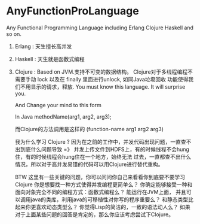 # AnyFunctionProLanguage
Any Functional Programming Language including Erlang Clojure Haskell and so on.

  1.   Erlang : 天生擅长高并发
  2.   Haskell : 天生就是函数式编程
  3.   Clojure : Based on JVM.支持不可变的数据结构。
       Clojure对于多线程编程不需要手动 lock 以及在 finally 里面进行unlock, 如同Java垃圾回收
       功能使得我们不用显示的请求，释放. You must know this language. It will surprise you.

       And Change your mind to this form

       In Java
       methodName(arg1, arg2, arg3);

       而Clojure的方法调用是这样的
       (function-name arg1 arg2 arg3)

       我为什么学习 Clojure ? 因为在之前的工作中，并发代码出现问题，一直查不出到底什么问题导致 =》
       并发上传文件到HDFS上，有的时候线程不会hung住，有的时候线程会hung住在一个地方，始终无法
       过去，一直都查不出什么情况，所以对于高并发易错的代码可以用Clojure进行替代重构。

       BTW
       这里有一些关键的问题，你可以问问你自己来看看你到底要不要学习Clojure
       你是想要找一种方式使得并发编程更简单么？
       你确定能够接受一种和面向对象完全不同的编程方式：函数式编程么？
       能运行在JVM上面， 并且可以调用java的类库，利用java的可移植性对你写的程序重要么？
       和静态类型比起来你更喜欢动态类型么？
       你觉得Lisp的简洁的，一致的语法动人么？
       如果对于上面某些问题的回答是肯定的，那么你应该考虑尝试下Clojure。

